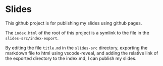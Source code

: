 # Slides

This github project is for publishing my slides using github pages.

The `index.html` of the root of this project is a symlink to the file in the `slides-src/index-export`.

By editing the file `title.md` in the `slides-src` directory, exporting the markdown file to html using vscode-reveal, and adding the relative link of the exported directory to the index.md,  I can publish my slides.